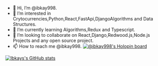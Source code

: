 - 👋 Hi, I’m @ibkay998.
- 👀 I’m interested in Crytocurrencies,Python,React,FastApi,DjangoAlgorithms and Data Structures.
- 🌱 I’m currently learning Algorithms,Redux and Typescript.
- 💞️ I’m looking to collaborate on React,Django,Redwood.js,Node.js Projects and any open source project.
- 📫 How to reach me @ibkay998.
[![@ibkay998's Holopin board](https://holopin.io/api/user/board?user=ibkay998)](https://holopin.io/@ibkay998)

[![Ibkays's GitHub stats](https://github-readme-stats.vercel.app/api?username=ibkay998)](https://github.com/anuraghazra/github-readme-stats)

<!---
ibkay998/ibkay998 is a ✨ special ✨ repository because its `README.md` (this file) appears on your GitHub profile.
You can click the Preview link to take a look at your changes.
--->
